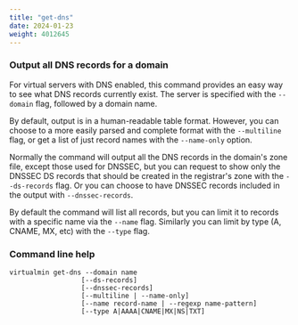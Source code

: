 ```yaml
---
title: "get-dns"
date: 2024-01-23
weight: 4012645
---
```


### Output all DNS records for a domain

For virtual servers with DNS enabled, this command provides an easy way to see what DNS records currently exist. The server is specified with the `--domain` flag, followed by a domain name.

By default, output is in a human-readable table format. However, you can choose to a more easily parsed and complete format with the `--multiline` flag, or get a list of just record names with the `--name-only` option.

Normally the command will output all the DNS records in the domain's zone file, except those used for DNSSEC, but you can request to show only the DNSSEC DS records that should be created in the registrar's zone with the `--ds-records` flag. Or you can choose to have DNSSEC records included in the output with `--dnssec-records`.

By default the command will list all records, but you can limit it to records with a specific name via the `--name` flag. Similarly you can limit by type (A, CNAME, MX, etc) with the `--type` flag.
 
### Command line help

```text
virtualmin get-dns --domain name
                  [--ds-records]
                  [--dnssec-records]
                  [--multiline | --name-only]
                  [--name record-name | --regexp name-pattern]
                  [--type A|AAAA|CNAME|MX|NS|TXT]
```
